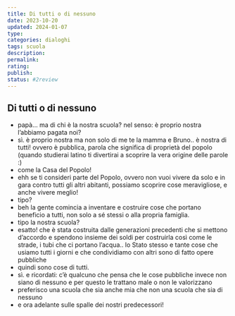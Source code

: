```yaml
---
title: Di tutti o di nessuno
date: 2023-10-20
updated: 2024-01-07
type: 
categories: dialoghi
tags: scuola
description: 
permalink: 
rating: 
publish: 
status: #2review
---
```

## Di tutti o di nessuno

- papà... ma di chi è la nostra scuola? nel senso: è proprio nostra l’abbiamo pagata noi?
- sì. è proprio nostra ma non solo di me te la mamma e Bruno.. è nostra di tutti! ovvero è pubblica, parola che significa di proprietà del popolo (quando studierai latino ti divertirai a scoprire la vera origine delle parole :)
- come la Casa del Popolo!
- ehh se ti consideri parte del Popolo, ovvero non vuoi vivere da solo e in gara contro tutti gli altri abitanti, possiamo scoprire cose meravigliose, e anche vivere meglio!
- tipo?
- beh la gente comincia a inventare e costruire cose che portano beneficio a tutti, non solo a sé stessi o alla propria famiglia.
- tipo la nostra scuola?
- esatto! che è stata costruita dalle generazioni precedenti che si mettono d’accordo e spendono insieme dei soldi per costruirla così come le strade, i tubi che ci portano l’acqua.. lo Stato stesso e tante cose che usiamo tutti i giorni e che condividiamo con altri sono di fatto opere pubbliche
- quindi sono cose di tutti.
- sì. e ricordati: c’è qualcuno che pensa che le cose pubbliche invece non siano di nessuno e per questo le trattano male o non le valorizzano
- preferisco una scuola che sia anche mia che non una scuola che sia di nessuno
- e ora adelante sulle spalle dei nostri predecessori!